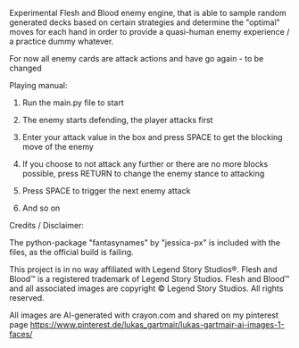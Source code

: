 Experimental Flesh and Blood enemy engine, that is able to sample random generated decks based on certain strategies and
determine the "optimal" moves for each hand in order to provide a quasi-human enemy experience / a practice dummy whatever. 

For now all enemy cards are attack actions and have go again - to be changed

Playing manual:

1. Run the main.py file to start

2. The enemy starts defending, the player attacks first

3. Enter your attack value in the box and press SPACE to get the blocking move of the enemy

5. If you choose to not attack any further or there are no more blocks possible, 
    press RETURN to change the enemy stance to attacking
    
6. Press SPACE to trigger the next enemy attack

7. And so on


Credits / Disclaimer:

The python-package "fantasynames" by "jessica-px" is included with the files, as the official build is failing.

This project is in no way affiliated with Legend Story Studios®. Flesh and Blood™ is a registered trademark of Legend Story Studios. Flesh and Blood™ and all associated images are copyright © Legend Story Studios. All rights reserved.

All images are AI-generated with crayon.com and shared on my pinterest page https://www.pinterest.de/lukas_gartmair/lukas-gartmair-ai-images-1-faces/
